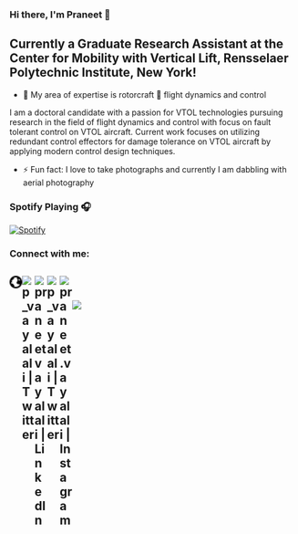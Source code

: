 ### Hi there, I'm Praneet 👋
<!--[website]--> 

## Currently a Graduate Research Assistant at the Center for Mobility with Vertical Lift, Rensselaer Polytechnic Institute, New York!

- 🌱 My area of expertise is rotorcraft 🚁 flight dynamics and control

I am a doctoral candidate with a passion for VTOL technologies pursuing research in the field of flight dynamics and control with focus on fault tolerant control on VTOL aircraft. Current work focuses on utilizing redundant control effectors for damage tolerance on VTOL aircraft by applying modern control design techniques.

- ⚡ Fun fact: I love to take photographs and currently I am dabbling with aerial photography

### Spotify Playing 🎧
[![Spotify](https://novatorem-git-master-vayalalipraneet.vercel.app/api/spotify)](https://open.spotify.com/user/praneetvayalali)

### Connect with me:

[<img align="left" alt="https://vayalalipraneet.github.io/mywebsite/" width="22px" src="https://raw.githubusercontent.com/iconic/open-iconic/master/svg/globe.svg" />][website]
[<img align="left" alt="p_vayalali | Twitter" width="22px" src="https://cdn.jsdelivr.net/npm/simple-icons@3.13.0/icons/googlescholar.svg" />][googlescholar]
[<img align="left" alt="praneetvayalali | LinkedIn" width="22px" src="https://cdn.jsdelivr.net/npm/simple-icons@v3/icons/linkedin.svg" />][linkedin]
[<img align="left" alt="p_vayalali | Twitter" width="22px" src="https://cdn.jsdelivr.net/npm/simple-icons@v3/icons/twitter.svg" />][twitter]
[<img align="left" alt="praneet.vayalali | Instagram" width="22px" src="https://cdn.jsdelivr.net/npm/simple-icons@v3/icons/instagram.svg" />][instagram]
<br />
---
[website]: https://vayalalipraneet.github.io/mywebsite/
[googlescholar]: https://scholar.google.com/citations?user=oqfmzbAAAAAJ&hl=en&inst=5831747260623323207
[linkedin]: https://linkedin.com/in/praneetvayalali
[twitter]: https://twitter.com/p_vayalali
[instagram]: https://instagram.com/praneet.vayalali

![](https://visitor-badge.glitch.me/badge?page_id=vayalalipraneet.vayalalipraneet)
